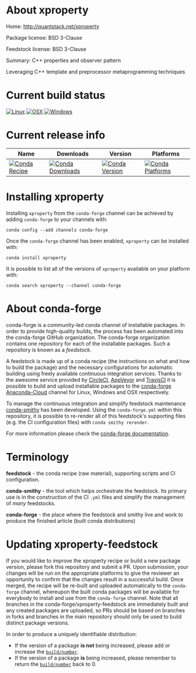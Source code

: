 About xproperty
===============

Home: http://quantstack.net/xproperty

Package license: BSD 3-Clause

Feedstock license: BSD 3-Clause

Summary: C++ properties and observer pattern

Leveraging C++ template and preprocessor metaprogramming techniques

Current build status
====================

[![Linux](https://img.shields.io/circleci/project/github/conda-forge/xproperty-feedstock/master.svg?label=Linux)](https://circleci.com/gh/conda-forge/xproperty-feedstock)
[![OSX](https://img.shields.io/travis/conda-forge/xproperty-feedstock/master.svg?label=macOS)](https://travis-ci.org/conda-forge/xproperty-feedstock)
[![Windows](https://img.shields.io/appveyor/ci/conda-forge/xproperty-feedstock/master.svg?label=Windows)](https://ci.appveyor.com/project/conda-forge/xproperty-feedstock/branch/master)

Current release info
====================

| Name | Downloads | Version | Platforms |
| --- | --- | --- | --- |
| [![Conda Recipe](https://img.shields.io/badge/recipe-xproperty-green.svg)](https://anaconda.org/conda-forge/xproperty) | [![Conda Downloads](https://img.shields.io/conda/dn/conda-forge/xproperty.svg)](https://anaconda.org/conda-forge/xproperty) | [![Conda Version](https://img.shields.io/conda/vn/conda-forge/xproperty.svg)](https://anaconda.org/conda-forge/xproperty) | [![Conda Platforms](https://img.shields.io/conda/pn/conda-forge/xproperty.svg)](https://anaconda.org/conda-forge/xproperty) |

Installing xproperty
====================

Installing `xproperty` from the `conda-forge` channel can be achieved by adding `conda-forge` to your channels with:

```
conda config --add channels conda-forge
```

Once the `conda-forge` channel has been enabled, `xproperty` can be installed with:

```
conda install xproperty
```

It is possible to list all of the versions of `xproperty` available on your platform with:

```
conda search xproperty --channel conda-forge
```


About conda-forge
=================

conda-forge is a community-led conda channel of installable packages.
In order to provide high-quality builds, the process has been automated into the
conda-forge GitHub organization. The conda-forge organization contains one repository
for each of the installable packages. Such a repository is known as a *feedstock*.

A feedstock is made up of a conda recipe (the instructions on what and how to build
the package) and the necessary configurations for automatic building using freely
available continuous integration services. Thanks to the awesome service provided by
[CircleCI](https://circleci.com/), [AppVeyor](https://www.appveyor.com/)
and [TravisCI](https://travis-ci.org/) it is possible to build and upload installable
packages to the [conda-forge](https://anaconda.org/conda-forge)
[Anaconda-Cloud](https://anaconda.org/) channel for Linux, Windows and OSX respectively.

To manage the continuous integration and simplify feedstock maintenance
[conda-smithy](https://github.com/conda-forge/conda-smithy) has been developed.
Using the ``conda-forge.yml`` within this repository, it is possible to re-render all of
this feedstock's supporting files (e.g. the CI configuration files) with ``conda smithy rerender``.

For more information please check the [conda-forge documentation](https://conda-forge.org/docs/).

Terminology
===========

**feedstock** - the conda recipe (raw material), supporting scripts and CI configuration.

**conda-smithy** - the tool which helps orchestrate the feedstock.
                   Its primary use is in the construction of the CI ``.yml`` files
                   and simplify the management of *many* feedstocks.

**conda-forge** - the place where the feedstock and smithy live and work to
                  produce the finished article (built conda distributions)


Updating xproperty-feedstock
============================

If you would like to improve the xproperty recipe or build a new
package version, please fork this repository and submit a PR. Upon submission,
your changes will be run on the appropriate platforms to give the reviewer an
opportunity to confirm that the changes result in a successful build. Once
merged, the recipe will be re-built and uploaded automatically to the
`conda-forge` channel, whereupon the built conda packages will be available for
everybody to install and use from the `conda-forge` channel.
Note that all branches in the conda-forge/xproperty-feedstock are
immediately built and any created packages are uploaded, so PRs should be based
on branches in forks and branches in the main repository should only be used to
build distinct package versions.

In order to produce a uniquely identifiable distribution:
 * If the version of a package **is not** being increased, please add or increase
   the [``build/number``](https://conda.io/docs/user-guide/tasks/build-packages/define-metadata.html#build-number-and-string).
 * If the version of a package **is** being increased, please remember to return
   the [``build/number``](https://conda.io/docs/user-guide/tasks/build-packages/define-metadata.html#build-number-and-string)
   back to 0.
